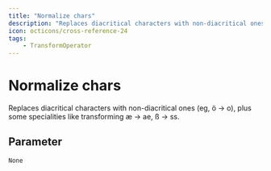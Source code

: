 ```yaml
---
title: "Normalize chars"
description: "Replaces diacritical characters with non-diacritical ones (eg, ö -> o), plus some specialities like transforming æ -> ae, ß -> ss."
icon: octicons/cross-reference-24
tags: 
    - TransformOperator
---
```

# Normalize chars
<!-- This file was generated - DO NOT CHANGE IT MANUALLY -->



Replaces diacritical characters with non-diacritical ones (eg, ö -> o), plus some specialities like transforming æ -> ae, ß -> ss.


## Parameter

`None`
